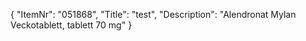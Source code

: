 {
  "ItemNr": "051868",
  "Title": "test",
  "Description": "Alendronat Mylan Veckotablett, tablett 70 mg"
}